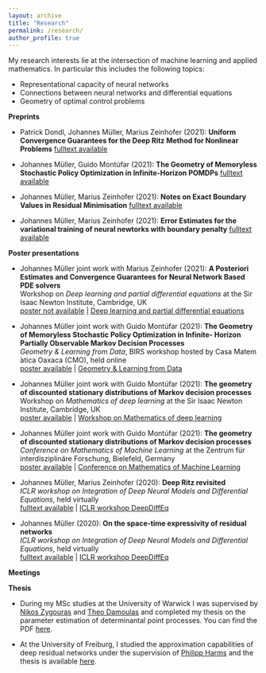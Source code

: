 ```yaml
---
layout: archive
title: "Research"
permalink: /research/
author_profile: true
---
```


My research interests lie at the intersection of machine learning and applied mathematics. In particular this includes the following topics:
* Representational capacity of neural networks
* Connections between neural networks and differential equations
* Geometry of optimal control problems

**Preprints**

* Patrick Dondl, Johannes Müller, Marius Zeinhofer (2021):
**Uniform Convergence Guarantees for the Deep Ritz Method for Nonlinear Problems**
[fulltext available](https://arxiv.org/pdf/2111.05637) 

* Johannes Müller, Guido Montúfar (2021):
**The Geometry of Memoryless Stochastic Policy Optimization in Infinite-Horizon POMDPs**
[fulltext available](https://arxiv.org/abs/2110.07409) 

* Johannes Müller, Marius Zeinhofer (2021):
**Notes on Exact Boundary Values in Residual Minimisation**
[fulltext available](https://arxiv.org/pdf/2105.02550)

* Johannes Müller, Marius Zeinhofer (2021):
**Error Estimates for the variational training of neural newtorks with boundary penalty**
[fulltext available](https://arxiv.org/pdf/2103.01007)

**Poster presentations**

* Johannes Müller joint work with Marius Zeinhofer (2021):
**A Posteriori Estimates and Convergence Guarantees for Neural Network Based PDE solvers**<br />
Workshop on *Deep learning and partial differential equations* at the Sir Isaac Newton Institute, Cambridge, UK<br />
[poster not available]() | [Deep learning and partial differential equations](https://www.newton.ac.uk/event/mdlw03/)

* Johannes Müller joint work with Guido Montúfar (2021):
**The Geometry of Memoryless Stochastic Policy Optimization in Infinite- Horizon Partially Observable Markov Decision Processes**<br />
*Geometry & Learning from Data*, BIRS workshop hosted by Casa Matem ́atica Oaxaca (CMO), held online<br />
[poster available](/files/poster_geometry_stationary_distributions-2.pdf) | [Geometry & Learning from Data](http://www.birs.ca/events/2021/5-day-workshops/21w5239)

* Johannes Müller joint work with Guido Montúfar (2021):
**The geometry of discounted stationary distributions of Markov decision processes**<br />
Workshop on *Mathematics of deep learning* at the Sir Isaac Newton Institute, Cambridge, UK<br />
[poster available](/files/poster_geometry_stationary_distributions.pdf) | [Workshop on Mathematics of deep learning](https://www.newton.ac.uk/event/mdl/)

* Johannes Müller joint work with Guido Montúfar (2021):
**The geometry of discounted stationary distributions of Markov decision processes**<br />
*Conference on Mathematics of Machine Learning* at the Zentrum für interdisziplinäre Forschung, Bielefeld, Germany<br />
[poster available](/files/poster_geometry_stationary_distributions.pdf) | [Conference on Mathematics of Machine Learning](https://www.mis.mpg.de/calendar/conferences/2021/mml2021.html)

* Johannes Müller, Marius Zeinhofer (2020):
**Deep Ritz revisited**<br />
*ICLR workshop on Integration of Deep Neural Models and Differential Equations*, held virtually<br />
[fulltext available](https://arxiv.org/abs/1912.03937) | [ICLR workshop DeepDiffEq](http://iclr2020deepdiffeq.rice.edu/)

* Johannes Müller (2020):
**On the space-time expressivity of  residual  networks**<br />
*ICLR workshop on Integration of Deep Neural Models and Differential Equations*, held virtually<br />
[fulltext available](https://arxiv.org/abs/1910.09599) | [ICLR workshop DeepDiffEq](http://iclr2020deepdiffeq.rice.edu/)

**Meetings**



**Thesis**

* During my MSc studies at the University  of Warwick I was supervised by [Nikos Zygouras](https://warwick.ac.uk/fac/sci/maths/people/staff/zygouras/) and [Theo Damoulas](https://warwick.ac.uk/fac/sci/statistics/staff/academic-research/damoulas) and completed my  thesis on the parameter estimation of determinantal point processes. You can find the PDF [here](/files/MSc-thesis.pdf). 
 
* At the University of  Freiburg, I studied the approximation capabilities of deep residual networks under the supervision of [Philipp Harms](https://www.philippharms.com/) and  the thesis is available [here](https://freidok.uni-freiburg.de/data/151788).
